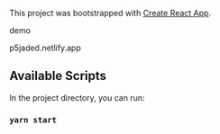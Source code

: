 This project was bootstrapped with [Create React App](https://github.com/facebook/create-react-app).

demo

p5jaded.netlify.app
## Available Scripts

In the project directory, you can run:

### `yarn start`
